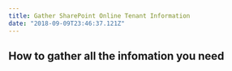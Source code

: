```yaml
---
title: Gather SharePoint Online Tenant Information
date: "2018-09-09T23:46:37.121Z"
---
```


## How to gather all the infomation you need